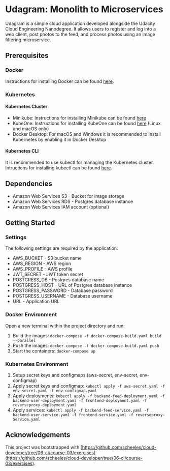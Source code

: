 # Udagram: Monolith to Microservices

Udagram is a simple cloud application developed alongside the Udacity Cloud Engineering Nanodegree. It allows users to register and log into a web client, post photos to the feed, and process photos using an image filtering microservice.

## Prerequisites

### Docker

Instructions for installing Docker can be found [here](https://docs.docker.com/install/).

### Kubernetes

#### Kubernetes Cluster

- Minikube: Instructions for installing Minikube can be found [here](https://kubernetes.io/docs/tasks/tools/install-minikube/)
- KubeOne: Instructions for installing KubeOne can be found [here](https://github.com/kubermatic/kubeone) (Linux and macOS only)
- Docker Desktop: For macOS and Windows it is recommended to install Kubernetes by enabling it in Docker Desktop

#### Kubernetes CLI

It is recommended to use kubectl for managing the Kubernetes cluster. Intructions for installing kubectl can be found [here](https://kubernetes.io/docs/tasks/tools/install-kubectl).

## Dependencies

- Amazon Web Services S3 - Bucket for image storage
- Amazon Web Services RDS - Postgres database instance
- Amazon Web Services IAM account (optional)

## Getting Started

### Settings

The following settings are required by the application:
- AWS_BUCKET - S3 bucket name
- AWS_REGION - AWS region
- AWS_PROFILE - AWS profile
- JWT_SECRET - JWT token secret
- POSTGRESS_DB - Postgres database name
- POSTGRESS_HOST - URL of Postgres database instance
- POSTGRESS_PASSWORD - Database password
- POSTGRESS_USERNAME - Database username
- URL - Application URL

###  Docker Environment

Open a new terminal within the project directory and run:
1. Build the images: `docker-compose -f docker-compose-build.yaml build --parallel`
2. Push the images: `docker-compose -f docker-compose-build.yaml push`
3. Start the containers: `docker-compose up`

### Kubernetes Environment

1. Setup secret keys and configmaps (aws-secret, env-secret, env-configmap)
2. Apply secret keys and configmap: `kubectl apply -f aws-secret.yaml -f env-secret.yaml -f env-configmap.yaml`
3. Apply deployments: `kubectl apply -f backend-feed-deployment.yaml -f backend-user-deployment.yaml -f frontend-deployment.yaml -f reverseproxy-deployment.yaml`
4. Apply services: `kubectl apply -f backend-feed-service.yaml -f backend-user-service.yaml -f frontend-service.yaml -f reverseproxy-Service.yaml`

## Acknowledgements

This project was bootstrapped with [https://github.com/scheeles/cloud-developer/tree/06-ci/course-03/exercises](https://github.com/scheeles/cloud-developer/tree/06-ci/course-03/exercises).

